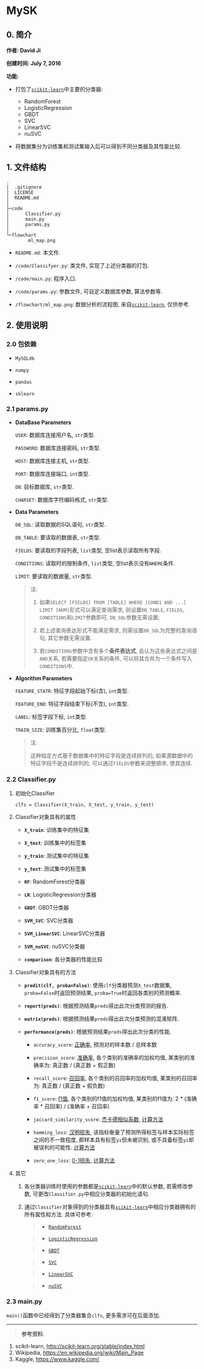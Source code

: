 # MySK

## 0. 简介

**作者: David Ji**

**创建时间: July 7, 2016**

**功能:**

- 打包了[`scikit-learn`](http://scikit-learn.org/stable/index.html)中主要的分类器:

    - RandomForest
    - LogisticRegression
    - GBDT
    - SVC
    - LinearSVC
    - nuSVC

- 将数据集分为训练集和测试集输入后可以得到不同分类器及其性能比较.

## 1. 文件结构

```
.
│  .gitignore
│  LICENSE
│  README.md
│
├─code
│      Classifier.py
│      main.py
│      params.py
│
└─flowchart
        ml_map.png
```

- `README.md`: 本文件.

- `/code/Classifyer.py`: 类文件, 实现了上述分类器的打包.

- `/code/main.py`: 程序入口.

- `/code/params.py`: 参数文件, 可自定义数据库参数, 算法参数等.

- `/flowchart/ml_map.png`: 数据分析的流程图, 来自[`scikit-learn`](http://scikit-learn.org/stable/index.html), 仅供参考.

## 2. 使用说明

### 2.0 包依赖

- `MySQLdb`

- `numpy`

- `pandas`

- `sklearn`

### 2.1 params.py

- **DataBase Parameters**

    `USER`: 数据库连接用户名, `str`类型.
    
    `PASSWORD`: 数据库连接密码, `str`类型.
    
    `HOST`: 数据库连接主机, `str`类型.
    
    `PORT`: 数据库连接端口, `int`类型.
    
    `DB`: 目标数据库, `str`类型.
    
    `CHARSET`: 数据库字符编码格式, `str`类型.

- **Data Parameters**

    `DB_SQL`: 读取数据的SQL语句, `str`类型.

    `DB_TABLE`: 要读取的数据表, `str`类型.

    `FIELDS`: 要读取的字段列表, `list`类型, 空list表示读取所有字段.

    `CONDITIONS`: 读取时的限制条件, `list`类型, 空list表示没有`WHERE`条件.

    `LIMIT`: 要读取的数据量, `str`类型.

    > 注:
    >
    > 1. 如果`SELECT [FIELDS] FROM [TABLE] WHERE [COND1 AND ...] LIMIT [NUM]`形式可以满足查询需求, 则设置`DB_TABLE`, `FIELDS`, `CONDITIONS`和`LIMIT`参数即可, `DB_SQL`参数无需设置;
    >
    > 2. 若上述查询表达形式不能满足需求, 则需设置`DB_SQL`为完整的查询语句, 其它参数无需设置.
    > 3. 若`CONDITIONS`参数中含有多个**条件表达式**, 会认为这些表达式之间是`AND`关系, 若需要指定`OR`关系的条件, 可以将其合并为一个条件写入`CONDITIONS`中.

- **Algorithm Parameters**

    `FEATURE_STATR`: 特征字段起始下标(含), `int`类型.

    `FEATURE_END`: 特征字段结束下标(不含), `int`类型.

    `LABEL`: 标签字段下标, `int`类型.

    `TRAIN_SIZE`: 训练集百分比, `float`类型.

    > 注:
    >
    > 这种指定方式基于数据集中的特征字段是连续排列的, 如果源数据中的特征字段不是连续排列的, 可以通过`FIELDS`参数来调整顺序, 使其连续.

### 2.2 Classifier.py
    
1. 初始化Classifier

    ```
    clfs = Classifier(X_train, X_test, y_train, y_test)
    ```

2. Classifier对象具有的属性

    - **`X_train`**: 训练集中的特征集

    - **`X_test`**: 训练集中的标签集

    - **`y_train`**: 测试集中的特征集

    - **`y_test`**: 测试集中的标签集

    - **`RF`**: RandomForest分类器

    - **`LR`**: LogisticRegression分类器

    - **`GBDT`**: GBDT分类器

    - **`SVM_SVC`**: SVC分类器

    - **`SVM_LinearSVC`**: LinearSVC分类器

    - **`SVM_nuSVC`**: nuSVC分类器

    - **`comparison`**: 各分类器的性能比较

3. Classifier对象具有的方法

    - **`predit(clf, proba=False)`**: 使用`clf`分类器预测`X_test`数据集, `proba=False`时返回预测结果, `proba=True`时返回各类别的预测概率.

    - **`report(preds)`**: 根据预测结果`preds`得出此次分类预测的报告.

    - **`matrix(preds)`**: 根据预测结果`preds`得出此次分类预测的混淆矩阵.

    - **`performance(preds)`**: 根据预测结果`preds`得出此次分类的性能.
        
        - `accuracy_score`: [正确率](http://scikit-learn.org/stable/modules/generated/sklearn.metrics.accuracy_score.html), 预测对的样本数 / 总样本数

        - `precision_score`: [准确率](http://scikit-learn.org/stable/modules/generated/sklearn.metrics.precision_score.html), 各个类别的准确率的加权均值, 某类别的准确率为: 真正数 / (真正数 + 假正数)

        - `recall_score`: [召回率](http://scikit-learn.org/stable/modules/generated/sklearn.metrics.recall_score.html),  各个类别的召回率的加权均值, 某类别的召回率为: 真正数 / (真正数 + 假负数)

        - `f1_score`: [f1值](http://scikit-learn.org/stable/modules/generated/sklearn.metrics.f1_score.html), 各个类别的f1值的加权均值, 某类别的f1值为: 2 * (准确率 * 召回率) / (准确率 + 召回率)

        - `jaccard_similarity_score`: [杰卡德相似系数](http://scikit-learn.org/stable/modules/generated/sklearn.metrics.jaccard_similarity_score.html), [计算方法](https://en.wikipedia.org/wiki/Jaccard_index)

        - `hamming_loss`: [汉明损失](http://scikit-learn.org/stable/modules/generated/sklearn.metrics.hamming_loss.html), 该指标衡量了预测所得标签与样本实际标签之间的不一致程度, 即样本具有标签`yi`但未被识别, 或不具备标签`yi`却被误判的可能性. [计算方法](https://www.kaggle.com/wiki/HammingLoss)

        - `zero_one_loss`: [0-1损失](http://scikit-learn.org/stable/modules/generated/sklearn.metrics.zero_one_loss.html), [计算方法](https://en.wikipedia.org/wiki/Loss_function)


4. 其它

    1. 各分类器训练时使用的参数都是[`scikit-learn`](http://scikit-learn.org/stable/index.html)中的默认参数, 若需修改参数, 可更改`Classifier.py`中相应分类器的初始化语句.

    2. 通过`Classifier`对象得到的分类器具有[`scikit-learn`](http://scikit-learn.org/stable/index.html)中相应分类器拥有的所有属性和方法. 具体可参考:

        > - [`RandomForest`](http://scikit-learn.org/stable/modules/generated/sklearn.ensemble.RandomForestClassifier.html)

        > - [`LogisticRegression`](http://scikit-learn.org/stable/modules/generated/sklearn.linear_model.LogisticRegression.html)

        > - [`GBDT`](http://scikit-learn.org/stable/modules/generated/sklearn.ensemble.GradientBoostingClassifier.html)

        > - [`SVC`](http://scikit-learn.org/stable/modules/generated/sklearn.svm.SVC.html)

        > - [`LinearSVC`](http://scikit-learn.org/stable/modules/generated/sklearn.svm.LinearSVC.html)

        > - [`nuSVC`](http://scikit-learn.org/stable/modules/generated/sklearn.svm.NuSVC.html)

### 2.3 main.py
`main()`函数中已经得到了分类器集合`clfs`, 更多需求可在后面添加.


---

> **参考资料**:
>
1. scikit-learn, http://scikit-learn.org/stable/index.html
2. Wikipedia, https://en.wikipedia.org/wiki/Main_Page
3. Kaggle, https://www.kaggle.com/


